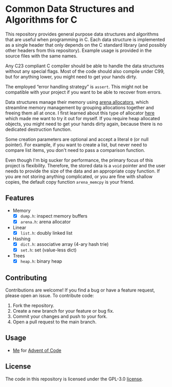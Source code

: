 # Common Data Structures and Algorithms for C

This repository provides general purpose data structures and algorithms that are useful when
programming in C. Each data structure is implemented as a single header that only depends on the C
standard library (and possibly other headers from this repository). Example usage is provided in the
source files with the same names.

Any C23 compliant C compiler should be able to handle the data structures without any special flags.
Most of the code should also compile under C99, but for anything lower, you might need to get your
hands dirty.

The employed “error handling strategy” is `assert`. This might not be compatible with your project
if you want to be able to recover from errors.

Data structures manage their memory using [arena
allocators](https://www.rfleury.com/p/untangling-lifetimes-the-arena-allocator), which streamline
memory management by grouping allocations together and freeing them all at once. I first learned
about this type of allocator [here](https://nullprogram.com/blog/2023/09/27/) which made me want to
try it out for myself. If you require heap allocated objects, you might need to get your hands dirty
again, because there is no dedicated destruction function.

Some creation parameters are optional and accept a literal `0` (or null pointer). For example, if
you want to create a list, but never need to compare list items, you don't need to pass a comparison
function.

Even though I'm big sucker for performance, the primary focus of this project is flexibility.
Therefore, the stored data is a `void` pointer and the user needs to provide the size of the data
and an appropriate copy function. If you are not storing anything complicated, or you are fine with
shallow copies, the default copy function `arena_memcpy` is your friend.

## Features

- Memory
    - [x] `dump.h`: inspect memory buffers
    - [x] `arena.h`: arena allocator
- Linear
    - [x] `list.h`: doubly linked list
- Hashing
    - [x] `dict.h`: associative array (4-ary hash trie)
    - [x] `set.h`: set (value-less dict)
- Trees
    - [x] `heap.h`: binary heap

## Contributing

Contributions are welcome! If you find a bug or have a feature request, please open an issue. To
contribute code:

1. Fork the repository.
2. Create a new branch for your feature or bug fix.
3. Commit your changes and push to your fork.
4. Open a pull request to the main branch.

## Usage

- [Me](https://github.com/hheinzer/advent-of-code-c/tree/main/2024) for [Advent of
  Code](https://adventofcode.com/)

## License

The code in this repository is licensed under the GPL-3.0 [license](LICENSE).
